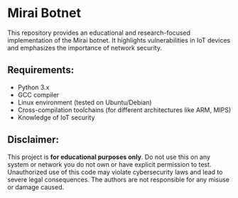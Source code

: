 # Mirai Botnet

This repository provides an educational and research-focused implementation of the Mirai botnet. It highlights vulnerabilities in IoT devices and emphasizes the importance of network security.

## Requirements:
- Python 3.x
- GCC compiler
- Linux environment (tested on Ubuntu/Debian)
- Cross-compilation toolchains (for different architectures like ARM, MIPS)
- Knowledge of IoT security

## Disclaimer:
This project is **for educational purposes only**. Do not use this on any system or network you do not own or have explicit permission to test. Unauthorized use of this code may violate cybersecurity laws and lead to severe legal consequences. The authors are not responsible for any misuse or damage caused.
